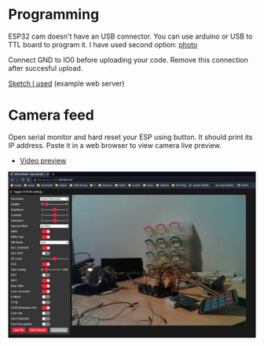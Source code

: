 # Programming
ESP32 cam doesn't have an USB connector. You can use arduino or USB to TTL board to program it. I have used second option: [photo](USBtoTTL.jpg)

Connect GND to IO0 before uploading your code. Remove this connection after succesful upload.

[Sketch I used](Sketch.ino) (example web server)
# Camera feed
Open serial monitor and hard reset your ESP using button. It should print its IP address. Paste it in a web browser to view camera live preview.

- [Video preview](https://youtu.be/IdW3WE3cHsA)

<p align="center">
  <img src="Photo.jpg">
</p>